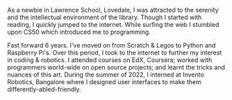 As a newbie in Lawrence School, Lovedale, I was attracted to the serenity and the intellectual environment of the library. Though I started with reading, I quickly jumped to the internet. While surfing the web I stumbled upon CS50 which introduced me to programming.

Fast forward 6 years. I've moved on from Scratch & Legos to Python and Raspberry Pi's. Over this period, I took to the internet to further my interest in coding & robotics. I attended courses on EdX, Coursera; worked with programmers world-wide on open source projects; and learnt the tricks and nuances of this art. During the summer of 2022, I interned at Invento Robotics, Bangalore where I designed user interfaces to make them differently-abled-friendly.